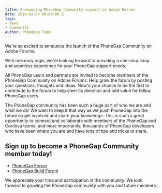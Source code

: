 ```yaml
---
title: Announcing PhoneGap Community support on Adobe Forums
date: 2016-02-24 00:00:00 Z
tags:
- News
- Community
author: PhoneGap Team
---
```


We're so excited to announce the launch of the PhoneGap Community on Adobe Forums.

With one easy login, we're looking forward to providing a one-stop shop and seamless experience for your PhoneGap support needs.

All PhoneGap users and partners are invited to become members of the PhoneGap Community on Adobe Forums. Help grow the forum by posting your questions, thoughts and ideas. Now's your chance to be the first to contribute to the forum to help steer its direction and add value for fellow PhoneGap users.

The PhoneGap community has been such a huge part of who we are and what we do! We want to keep it that way as we push PhoneGap into the future so get involved and share your knowledge. This is such a great opportunity to connect and collaborate with members of the PhoneGap and Cordova teams, and more importantly, thousands of PhoneGap developers who have been where you are and have tons of tips and tricks to share.

## Sign up to become a PhoneGap Community member today!

- [PhoneGap Forum](https://forums.adobe.com/community/phonegap)
- [PhoneGap Build Forum](https://forums.adobe.com/community/phonegap/build)

We appreciate your time and participation in the community. We look forward to growing the PhoneGap community with you and future members.
